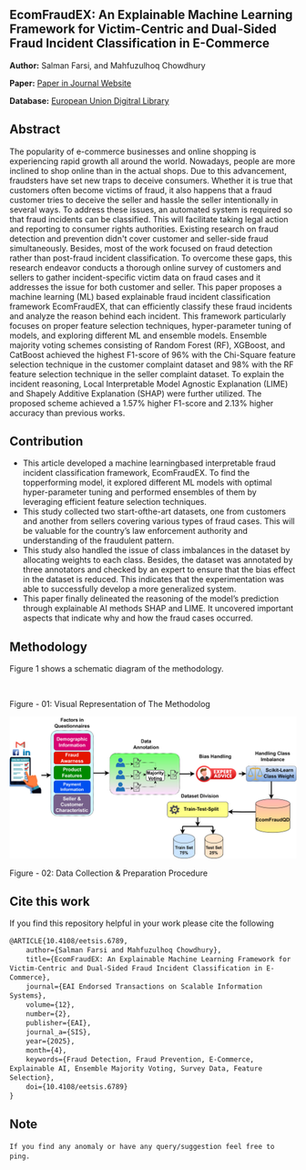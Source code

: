 ## EcomFraudEX: An Explainable Machine Learning Framework for Victim-Centric and Dual-Sided Fraud Incident Classification in E-Commerce

**Author:** Salman Farsi, and Mahfuzulhoq Chowdhury

**Paper:** [Paper in Journal Website](https://publications.eai.eu/index.php/sis/article/view/6789)

**Database:** [European Union Digitral Library](https://eudl.eu/doi/10.4108/eetsis.6789)

## Abstract

The popularity of e-commerce businesses and online shopping is experiencing rapid growth all around the world. Nowadays, people are more inclined to shop online than in the actual shops. Due to this advancement, fraudsters have set new traps to deceive consumers. Whether it is true that customers often become victims of fraud, it also happens that a fraud customer tries to deceive the seller and hassle the seller intentionally in several ways. To address these issues, an automated system is required so that fraud incidents can be classified. This will facilitate taking legal action and reporting to consumer rights authorities. Existing research on fraud detection and prevention didn't cover customer and seller-side fraud simultaneously. Besides, most of the work focused on fraud detection rather than post-fraud incident classification. To overcome these gaps, this research endeavor conducts a thorough online survey of customers and sellers to gather incident-specific victim data on fraud cases and it addresses the issue for both customer and seller. This paper proposes a machine learning (ML) based explainable fraud incident classification framework EcomFraudEX, that can efficiently classify these fraud incidents and analyze the reason behind each incident. This framework particularly focuses on proper feature selection techniques, hyper-parameter tuning of models, and exploring different ML and ensemble models. Ensemble majority voting schemes consisting of Random Forest (RF), XGBoost, and CatBoost achieved the highest F1-score of 96% with the Chi-Square feature selection technique in the customer complaint dataset and 98% with the RF feature selection technique in the seller complaint dataset. To explain the incident reasoning, Local Interpretable Model Agnostic Explanation (LIME) and Shapely Additive Explanation (SHAP) were further utilized. The proposed scheme achieved a 1.57% higher F1-score and 2.13% higher accuracy than previous works.

## Contribution

- This article developed a machine learningbased interpretable fraud incident classification framework, EcomFraudEX. To find the topperforming model, it explored different ML models with optimal hyper-parameter tuning and performed ensembles of them by leveraging efficient feature selection techniques.
- This study collected two start-ofthe-art datasets, one from customers and another from sellers covering various types of fraud cases. This will be valuable for the country’s law enforcement authority and understanding of the fraudulent pattern.
- This study also handled the issue of class imbalances in the dataset by allocating weights to each class. Besides, the dataset was annotated by three annotators and checked by an expert to ensure that the bias effect in the dataset is reduced. This indicates that the experimentation was able to successfully develop a more generalized system.
- This paper finally delineated the reasoning of the model’s prediction through explainable AI methods SHAP and LIME. It uncovered important aspects that indicate why and how the fraud cases occurred.

## Methodology

Figure 1 shows a schematic diagram of the methodology.

<img title="Visual Representation of The Methodology" src="Methodlogy high.drawio (1000).drawio.png" alt="">

Figure - 01: Visual Representation of The Methodolog

<img title="Dataset Preparation" src="datasetfraud high.drawio (1).png" alt="">

Figure - 02: Data Collection & Preparation Procedure

## Cite this work
If you find this repository helpful in your work please cite the following
```
@ARTICLE{10.4108/eetsis.6789,
    author={Salman Farsi and Mahfuzulhoq Chowdhury},
    title={EcomFraudEX: An Explainable Machine Learning Framework for Victim-Centric and Dual-Sided Fraud Incident Classification in E-Commerce},
    journal={EAI Endorsed Transactions on Scalable Information Systems},
    volume={12},
    number={2},
    publisher={EAI},
    journal_a={SIS},
    year={2025},
    month={4},
    keywords={Fraud Detection, Fraud Prevention, E-Commerce, Explainable AI, Ensemble Majority Voting, Survey Data, Feature Selection},
    doi={10.4108/eetsis.6789}
}

```
## Note
`If you find any anomaly or have any query/suggestion feel free to ping.`

